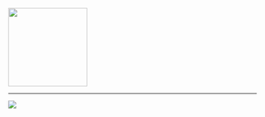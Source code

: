 [<img src="https://flirtter.bbsapps.eu/wp-content/uploads/2022/08/logo.png" width="160">](https://flirtter.bbsapps.eu)
<hr class="solid">
<img src="https://flirtter.bbsapps.eu/wp-content/uploads/2022/08/wallpaper.png">

